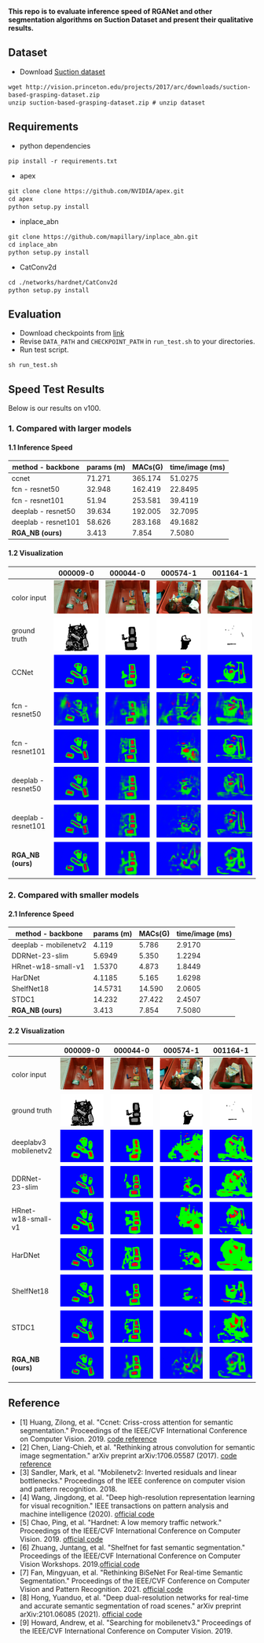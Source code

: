 **This repo is to evaluate inference speed of RGANet and other segmentation algorithms on Suction Dataset and present their qualitative results.**

## Dataset
* Download [Suction dataset](http://arc.cs.princeton.edu)
```
wget http://vision.princeton.edu/projects/2017/arc/downloads/suction-based-grasping-dataset.zip
unzip suction-based-grasping-dataset.zip # unzip dataset
```
## Requirements
* python dependencies
```
pip install -r requirements.txt
```
* apex
```
git clone clone https://github.com/NVIDIA/apex.git
cd apex
python setup.py install
```
* inplace_abn
```
git clone https://github.com/mapillary/inplace_abn.git
cd inplace_abn
python setup.py install
```
* CatConv2d
```
cd ./networks/hardnet/CatConv2d
python setup.py install
```
## Evaluation
* Download checkpoints from [link](https://drive.google.com/file/d/12cfo5IRFptFk-FcnJxc6cXBqE-Gf1FyE/view?usp=sharing)
* Revise ```DATA_PATH``` and ```CHECKPOINT_PATH``` in ```run_test.sh``` to your directories.
* Run test script.
```
sh run_test.sh
```

## Speed Test Results
Below is our results on v100.
### 1. Compared with larger models
#### 1.1 Inference Speed

| method - backbone     | params (m) | MACs(G) | time/image (ms)     |  
|-----------------------|------------|---------|---------------------|
| ccnet                 | 71.271     | 365.174 | 51.0275             |
| fcn - resnet50        | 32.948     | 162.419 | 22.8495             |
| fcn - resnet101       | 51.94      | 253.581 | 39.4119             |
| deeplab - resnet50    | 39.634     | 192.005 | 32.7095             |
| deeplab - resnet101   | 58.626     | 283.168 | 49.1682             | 
| **RGA_NB (ours)**     | 3.413      | 7.854   | 7.5080              |

#### 1.2 Visualization
|                       | 000009-0 | 000044-0 | 000574-1 | 001164-1 |
|-----------------------|--------|--------|--------|--------|
| color input           |![](images/000009-0.png)        |![](images/000044-0.png)        |![](images/000574-1.png)        |![](images/001164-1.png)        |
| ground truth          |![](images/gt_000009-0.png)     |![](images/gt_000044-0.png)     |![](images/gt_000574-1.png)     |![](images/gt_001164-1.png)     |
| CCNet                 |![](images/ccnet_2.png)         |![](images/ccnet_9.png)         |![](images/ccnet_115.png)       |![](images/ccnet_233.png)        |
| fcn - resnet50        |![](images/FCN_resnet50_2.png)  |![](images/FCN_resnet50_9.png)  |![](images/FCN_resnet50_115.png)|![](images/FCN_resnet50_233.png) |
| fcn - resnet101       |![](images/FCN_resnet101_2.png) |![](images/FCN_resnet101_9.png) |![](images/FCN_resnet101_115.png)|![](images/FCN_resnet101_233.png)  |
| deeplab - resnet50    |![](images/DeepLabv3_resnet50_2.png)  |![](images/DeepLabv3_resnet50_9.png)  |![](images/DeepLabv3_resnet50_115.png)  |![](images/DeepLabv3_resnet50_233.png)  |
| deeplab - resnet101    |![](images/Deeplabv3_resnet101_2.png)  |![](images/Deeplabv3_resnet101_9.png)  |![](images/Deeplabv3_resnet101_115.png)  |![](images/Deeplabv3_resnet101_233.png)  |
| **RGA_NB (ours)**      |![](images/RGANet_NB_2.png)    |![](images/RGANet_NB_9.png)  |![](images/RGANet_NB_115.png)      |![](images/RGANet_NB_233.png)        |


### 2. Compared with smaller models
#### 2.1 Inference Speed
| method - backbone     | params (m) | MACs(G) | time/image (ms)     |  
|-----------------------|------------|---------|---------------------|
| deeplab - mobilenetv2 | 4.119      | 5.786   | 2.9170              |
| DDRNet-23-slim        | 5.6949     | 5.350   | 1.2294              |
| HRnet-w18-small-v1    | 1.5370     | 4.873   | 1.8449              |
| HarDNet               | 4.1185     | 5.165   | 1.6298              |
| ShelfNet18            | 14.5731    | 14.590  | 2.0605              |
| STDC1                 | 14.232     | 27.422  | 2.4507              |
| **RGA_NB (ours)**     | 3.413      | 7.854   | 7.5080              |

#### 2.2 Visualization
|                       | 000009-0 | 000044-0 | 000574-1 | 001164-1 |
|-----------------------|--------|--------|--------|--------|
| color input           |![](images/000009-0.png)        |![](images/000044-0.png)        |![](images/000574-1.png)        |![](images/001164-1.png)        |
| ground truth          |![](images/gt_000009-0.png)     |![](images/gt_000044-0.png)     |![](images/gt_000574-1.png)     |![](images/gt_001164-1.png)     |
| deeplabv3 mobilenetv2 |![](images/deeplabv3_mobilenetv2_2.png) |![](images/deeplabv3_mobilenetv2_9.png)    |![](images/deeplabv3_mobilenetv2_115.png)       |![](images/deeplabv3_mobilenetv2_233.png)        |
| DDRNet-23-slim        |![](images/DDRNet_2.png) |![](images/DDRNet_9.png) |![](images/DDRNet_115.png)|![](images/DDRNet_233.png)  |
| HRnet-w18-small-v1    |![](images/HRNet_2.png)  |![](images/HRNet_9.png)  |![](images/HRNet_115.png)  |![](images/HRNet_233.png)  |
| HarDNet               |![](images/HARDNet_2.png)  |![](images/HARDNet_9.png)  |![](images/HARDNet_115.png)  |![](images/HARDNet_233.png)  |
| ShelfNet18            |![](images/ShelfNet_2.png)  |![](images/ShelfNet_9.png)  |![](images/ShelfNet_115.png)  |![](images/ShelfNet_233.png)  |
| STDC1                 |![](images/stdc_2.png)  |![](images/stdc_9.png)  |![](images/stdc_115.png)  |![](images/stdc_233.png)  |
| **RGA_NB (ours)**      |![](images/RGANet_NB_2.png)    |![](images/RGANet_NB_9.png)  |![](images/RGANet_NB_115.png)      |![](images/RGANet_NB_233.png)        |


## Reference
* [1] Huang, Zilong, et al. "Ccnet: Criss-cross attention for semantic segmentation." Proceedings of the IEEE/CVF International Conference on Computer Vision. 2019. [code reference](https://github.com/Serge-weihao/CCNet-Pure-Pytorch)
* [2] Chen, Liang-Chieh, et al. "Rethinking atrous convolution for semantic image segmentation." arXiv preprint arXiv:1706.05587 (2017). [code reference](https://github.com/zym1119/DeepLabv3_MobileNetv2_PyTorch)
* [3] Sandler, Mark, et al. "Mobilenetv2: Inverted residuals and linear bottlenecks." Proceedings of the IEEE conference on computer vision and pattern recognition. 2018.
* [4] Wang, Jingdong, et al. "Deep high-resolution representation learning for visual recognition." IEEE transactions on pattern analysis and machine intelligence (2020). [official code](https://github.com/xiangyu8/suction_based_grasping_segmentation/tree/1d58b3eeecce7b10aeca504383bfd81731da3bdd/HRNet-Semantic-Segmentation)
* [5] Chao, Ping, et al. "Hardnet: A low memory traffic network." Proceedings of the IEEE/CVF International Conference on Computer Vision. 2019. [official code](https://github.com/PingoLH/Pytorch-HarDNet)
* [6] Zhuang, Juntang, et al. "Shelfnet for fast semantic segmentation." Proceedings of the IEEE/CVF International Conference on Computer Vision Workshops. 2019.[official code](https://github.com/juntang-zhuang/ShelfNet)
* [7] Fan, Mingyuan, et al. "Rethinking BiSeNet For Real-time Semantic Segmentation." Proceedings of the IEEE/CVF Conference on Computer Vision and Pattern Recognition. 2021. [official code](https://github.com/MichaelFan01/STDC-Seg)
* [8] Hong, Yuanduo, et al. "Deep dual-resolution networks for real-time and accurate semantic segmentation of road scenes." arXiv preprint arXiv:2101.06085 (2021). [official code](https://github.com/ydhongHIT/DDRNet)
* [9] Howard, Andrew, et al. "Searching for mobilenetv3." Proceedings of the IEEE/CVF International Conference on Computer Vision. 2019.
